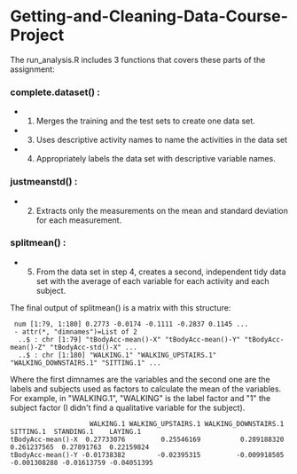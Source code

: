 # Getting-and-Cleaning-Data-Course-Project

The run_analysis.R includes 3 functions that covers these parts of the assignment:

### complete.dataset() :
* 1) Merges the training and the test sets to create one data set.
* 3) Uses descriptive activity names to name the activities in the data set
* 4) Appropriately labels the data set with descriptive variable names.

### justmeanstd() :
* 2) Extracts only the measurements on the mean and standard deviation for each measurement.

### splitmean() :
* 5) From the data set in step 4, creates a second, independent tidy data set with the average of each variable for each activity and each subject.

The final output of splitmean() is a matrix with this structure:

``` str(data.split)
 num [1:79, 1:180] 0.2773 -0.0174 -0.1111 -0.2837 0.1145 ...
 - attr(*, "dimnames")=List of 2
  ..$ : chr [1:79] "tBodyAcc-mean()-X" "tBodyAcc-mean()-Y" "tBodyAcc-mean()-Z" "tBodyAcc-std()-X" ...
  ..$ : chr [1:180] "WALKING.1" "WALKING_UPSTAIRS.1" "WALKING_DOWNSTAIRS.1" "SITTING.1" ...
```
Where the first dimnames are the variables and the second one are the labels and subjects used as factors to calculate the mean of the variables. For example, in "WALKING.1", "WALKING" is the label factor and "1" the subject factor (I didn't find a qualitative variable for the subject).

```head(data.split,2)
                    WALKING.1 WALKING_UPSTAIRS.1 WALKING_DOWNSTAIRS.1    SITTING.1  STANDING.1    LAYING.1
tBodyAcc-mean()-X  0.27733076         0.25546169          0.289188320  0.261237565  0.27891763  0.22159824
tBodyAcc-mean()-Y -0.01738382        -0.02395315         -0.009918505 -0.001308288 -0.01613759 -0.04051395
```
